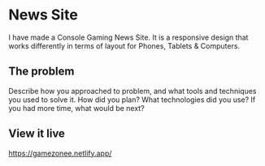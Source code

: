 # News Site

I have made a Console Gaming News Site.
It is a responsive design that works differently in terms of layout for Phones, Tablets & Computers.

## The problem

Describe how you approached to problem, and what tools and techniques you used to solve it. How did you plan? What technologies did you use? If you had more time, what would be next?

## View it live
https://gamezonee.netlify.app/
